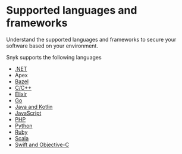 # Supported languages and frameworks

Understand the supported languages and frameworks to secure your software based on your environment.&#x20;

Snyk supports the following languages&#x20;

* [.NET](broken-reference)
* Apex
* [Bazel](../snyk-open-source/snyk-open-source-supported-languages-and-package-managers/snyk-for-bazel.md)
* [C/C++](broken-reference)
* [Elixir](../snyk-open-source/snyk-open-source-supported-languages-and-package-managers/snyk-for-elixir.md)
* [Go](../snyk-open-source/snyk-open-source-supported-languages-and-package-managers/snyk-for-go.md)
* [Java and Kotlin](broken-reference)
* [JavaScript](javascript/)
* [PHP](../snyk-open-source/snyk-open-source-supported-languages-and-package-managers/snyk-for-php.md)
* [Python](../snyk-open-source/snyk-open-source-supported-languages-and-package-managers/snyk-for-python.md)&#x20;
* [Ruby](../snyk-open-source/snyk-open-source-supported-languages-and-package-managers/snyk-for-ruby.md)
* [Scala](../snyk-open-source/snyk-open-source-supported-languages-and-package-managers/snyk-for-scala.md)
* [Swift and Objective-C](../snyk-open-source/snyk-open-source-supported-languages-and-package-managers/snyk-for-swift-and-objective-c-cocoapods.md)





